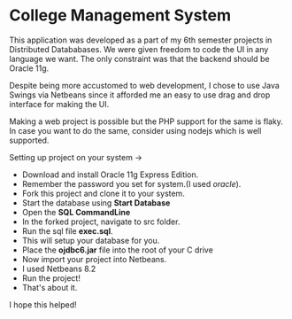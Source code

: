 College Management System
=========================

This application was developed as a part of my 6th semester projects in Distributed Datababases. 
We were given freedom to code the UI in any language we want. 
The only constraint was that the backend should be Oracle 11g.

Despite being more accustomed to web development, I chose to use Java Swings via Netbeans since it afforded me an easy to use drag and drop interface for making the UI.

Making a web project is possible but the PHP support for the same is flaky. In case you want to do the same, consider using nodejs which is well supported.

Setting up project on your system ->
  * Download and install Oracle 11g Express Edition.
  * Remember the password you set for system.(I used *oracle*).
  * Fork this project and clone it to your system.
  * Start the database using **Start Database**
  * Open the **SQL CommandLine**
  * In the forked project, navigate to src folder.
  * Run the sql file **exec.sql**.
  * This will setup your database for you.
  * Place the **ojdbc6.jar** file into the root of your C drive
  * Now import your project into Netbeans.
  * I used Netbeans 8.2
  * Run the project!
  * That's about it.

I hope this helped!
